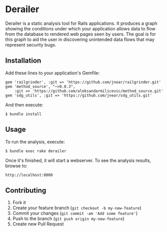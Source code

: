 # Derailer

Derailer is a static analysis tool for Rails applications. It
produces a graph showing the conditions under which your application
allows data to flow from the database to rendered web pages seen by
users. The goal is for this graph to aid the user in discovering
unintended data flows that may represent security bugs.

## Installation

Add these lines to your application's Gemfile:

    gem 'railgrinder', :git => 'https://github.com/jnear/railgrinder.git'
    gem 'method_source', "~>0.8.3",
        :git => 'https://github.com/aleksandarmilicevic/method_source.git'
    gem 'sdg_utils', :git => 'https://github.com/jnear/sdg_utils.git'

And then execute:

    $ bundle install

## Usage

To run the analysis, execute:

    $ bundle exec rake derailer

Once it's finished, it will start a webserver. To see the analysis
results, browse to:

    http://localhost:8000

## Contributing

1. Fork it
2. Create your feature branch (`git checkout -b my-new-feature`)
3. Commit your changes (`git commit -am 'Add some feature'`)
4. Push to the branch (`git push origin my-new-feature`)
5. Create new Pull Request

